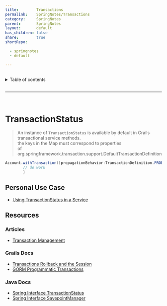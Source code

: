 ```yaml
---
title:        Transactions
permalink:    SpringNotes/Transactions
category:     SpringNotes
parent:       SpringNotes
layout:       default
has_children: false
share:        true
shortRepo:

  - springnotes
  - default

---
```



<br/>  

<details markdown="block">  
<summary>  
Table of contents  
</summary>  
{: .text-delta }  
1. TOC  
{:toc}  
</details>  

<br/>  

***  

<br/>  

# TransactionStatus

> An instance of ```TransactionStatus``` is available by default in Grails transactional service methods.  
> the keys in the Map must correspond to properties  
> of org.springframework.transaction.support.DefaultTransactionDefinition

```java
Account.withTransaction([propagationBehavior:TransactionDefinition.PROPAGATION_REQUIRES_NEW,isolationLevel:TransactionDefinition.ISOLATION_REPEATABLE_READ]){
        // do work
        }
```

## Personal Use Case

- [Using TransactionStatus in a Service](https://gist.github.com/14paxton/a212d86552b05b95ef91ee444197fd4e)

## Resources

### Articles

- [Transaction Management](https://docs.spring.io/spring-framework/docs/current/reference/html/data-access.html#transaction)

### Grails Docs

- [Transactions Rollback and the Session](https://docs.grails.org/latest/guide/services.html#transactionsRollbackAndTheSession)
- [GORM Programmatic Transactions](http://gorm.grails.org/6.0.x/hibernate/manual/index.html#programmaticTransactions)

### Java Docs

- [Spring Interface TransactionStatus](https://docs.spring.io/spring-framework/docs/current/javadoc-api/org/springframework/transaction/TransactionStatus.html)
- [Spring Interface SavepointManager](https://docs.spring.io/spring-framework/docs/current/javadoc-api/org/springframework/transaction/SavepointManager.html)